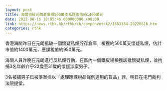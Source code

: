 ```yaml
---
layout: post
title: 海關偵破元朗倉庫檢500萬支私煙市值約1400萬元
date: 2022-06-16 18:05:46.000000000 +08:00
link: https://news.rthk.hk/rthk/ch/component/k2/1653334-20220616.htm
categories: rthk
---
```


香港海關昨日在元朗搗破一個懷疑私煙貯存倉庫，檢獲約500萬支懷疑私煙，估計市值約1400萬元，應課稅值約950萬元。

海關人員昨晚在元朗進行反私煙行動，在區內一個鐵皮場檢獲該批懷疑私煙，並拘捕3名年齡介乎22歲至31歲的懷疑涉案男子。

3名被捕男子已被落案控以「處理應課稅品條例適⽤的貨品」罪，明日在屯門裁判法院提堂。
